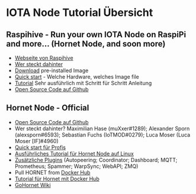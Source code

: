 
# IOTA Node Tutorial Übersicht

## Raspihive - Run your own IOTA Node on RaspiPi and more... (Hornet Node, and soon more)
- [Webseite von Raspihive](https://raspihive.org/#/)
- [Wer steckt dahinter](https://raspihive.org/#/about)
- [Download](https://raspihive.org/#/download) pre-installed Image
- [Quick start](https://docs.raspihive.org/docs/quickstart.html) - Welche Hardware, welches Image file
- [Tutorial](https://docs.raspihive.org/docs/install#45-first-start-of-raspihive-and-installation-of-the-hornet-node) Sehr ausführlich mit Schritt für Schritt Anleitung
- [Open Source Code auf Github](https://github.com/Raspihive/raspihive)

## Hornet Node - Official
- [Open Source Code auf Github](https://github.com/gohornet/hornet)
- Wer steckt dahinter? Maximilian Hase (muXxer#1289); Alexander Sporn (alexsporn#6593); Sebastian Fuchs (IoTMOD#0279); Luca Moser (Luca Moser [IF]#4960)
- [Quick start für Profis](https://github.com/gohornet/hornet#installation)
- [Ausführliches Tutorial für Hornet Node auf Linux](https://github.com/gohornet/hornet/wiki/Tutorials%3A-Linux%3A-Install-HORNET)
- [Zusätzliche Plugins](https://github.com/gohornet/hornet/wiki/Plugins) (Autopeering; Coordinator; Dashboard; MQTT; Prometheus; Spammer; WarpSync; WebAPI; ZMQ)
- Pull HORNET from [Docker Hub](https://hub.docker.com/r/gohornet/hornet)
- [Tutorial für Hornet mit Docker Hub](https://github.com/gohornet/hornet/blob/master/docker/README.md)
- [GoHornet Wiki](https://github.com/gohornet/wiki)
